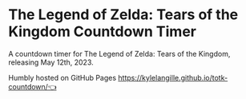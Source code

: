 # The Legend of Zelda: Tears of the Kingdom Countdown Timer

A countdown timer for The Legend of Zelda: Tears of the Kingdom, releasing May 12th, 2023.

Humbly hosted on GitHub Pages https://kylelangille.github.io/totk-countdown/👈
